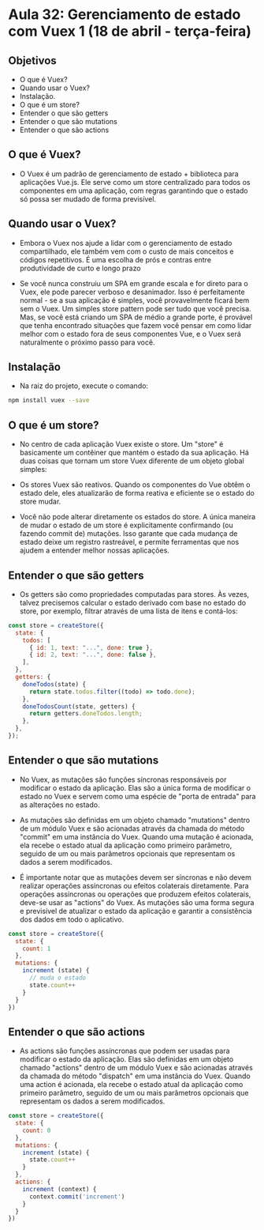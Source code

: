 # Aula 32: Gerenciamento de estado com Vuex 1 (18 de abril - terça-feira)

## Objetivos

- O que é Vuex?
- Quando usar o Vuex?
- Instalação.
- O que é um store?
- Entender o que são getters
- Entender o que são mutations
- Entender o que são actions

## O que é Vuex?

- O Vuex é um padrão de gerenciamento de estado + biblioteca para aplicações Vue.js. Ele serve como um store centralizado para todos os componentes em uma aplicação, com regras garantindo que o estado só possa ser mudado de forma previsível.

## Quando usar o Vuex?

- Embora o Vuex nos ajude a lidar com o gerenciamento de estado compartilhado, ele também vem com o custo de mais conceitos e códigos repetitivos. É uma escolha de prós e contras entre produtividade de curto e longo prazo

- Se você nunca construiu um SPA em grande escala e for direto para o Vuex, ele pode parecer verboso e desanimador. Isso é perfeitamente normal - se a sua aplicação é simples, você provavelmente ficará bem sem o Vuex. Um simples store pattern pode ser tudo que você precisa. Mas, se você está criando um SPA de médio a grande porte, é provável que tenha encontrado situações que fazem você pensar em como lidar melhor com o estado fora de seus componentes Vue, e o Vuex será naturalmente o próximo passo para você.

## Instalação

- Na raiz do projeto, execute o comando:

```bash
npm install vuex --save
```

## O que é um store?

- No centro de cada aplicação Vuex existe o store. Um "store" é basicamente um contêiner que mantém o estado da sua aplicação. Há duas coisas que tornam um store Vuex diferente de um objeto global simples:

- Os stores Vuex são reativos. Quando os componentes do Vue obtêm o estado dele, eles atualizarão de forma reativa e eficiente se o estado do store mudar.

- Você não pode alterar diretamente os estados do store. A única maneira de mudar o estado de um store é explicitamente confirmando (ou fazendo commit de) mutações. Isso garante que cada mudança de estado deixe um registro rastreável, e permite ferramentas que nos ajudem a entender melhor nossas aplicações.

## Entender o que são getters

- Os getters são como propriedades computadas para stores. Às vezes, talvez precisemos calcular o estado derivado com base no estado do store, por exemplo, filtrar através de uma lista de itens e contá-los:

```js
const store = createStore({
  state: {
    todos: [
      { id: 1, text: "...", done: true },
      { id: 2, text: "...", done: false },
    ],
  },
  getters: {
    doneTodos(state) {
      return state.todos.filter((todo) => todo.done);
    },
    doneTodosCount(state, getters) {
      return getters.doneTodos.length;
    },
  },
});
```

## Entender o que são mutations

- No Vuex, as mutações são funções síncronas responsáveis por modificar o estado da aplicação. Elas são a única forma de modificar o estado no Vuex e servem como uma espécie de "porta de entrada" para as alterações no estado.

- As mutações são definidas em um objeto chamado "mutations" dentro de um módulo Vuex e são acionadas através da chamada do método "commit" em uma instância do Vuex. Quando uma mutação é acionada, ela recebe o estado atual da aplicação como primeiro parâmetro, seguido de um ou mais parâmetros opcionais que representam os dados a serem modificados.

- É importante notar que as mutações devem ser síncronas e não devem realizar operações assíncronas ou efeitos colaterais diretamente. Para operações assíncronas ou operações que produzem efeitos colaterais, deve-se usar as "actions" do Vuex. As mutações são uma forma segura e previsível de atualizar o estado da aplicação e garantir a consistência dos dados em todo o aplicativo.

```js
const store = createStore({
  state: {
    count: 1
  },
  mutations: {
    increment (state) {
      // muda o estado
      state.count++
    }
  }
})
```

## Entender o que são actions

- As actions são funções assíncronas que podem ser usadas para modificar o estado da aplicação. Elas são definidas em um objeto chamado "actions" dentro de um módulo Vuex e são acionadas através da chamada do método "dispatch" em uma instância do Vuex. Quando uma action é acionada, ela recebe o estado atual da aplicação como primeiro parâmetro, seguido de um ou mais parâmetros opcionais que representam os dados a serem modificados.

```js
const store = createStore({
  state: {
    count: 0
  },
  mutations: {
    increment (state) {
      state.count++
    }
  },
  actions: {
    increment (context) {
      context.commit('increment')
    }
  }
})
```
